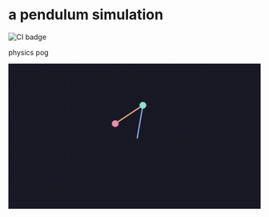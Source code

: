 # a pendulum simulation

![CI badge](https://github.com/vincent-lafouasse/Pendulum/actions/workflows/ci.yml/badge.svg)

physics pog

![example gif](./aux/example.gif)

